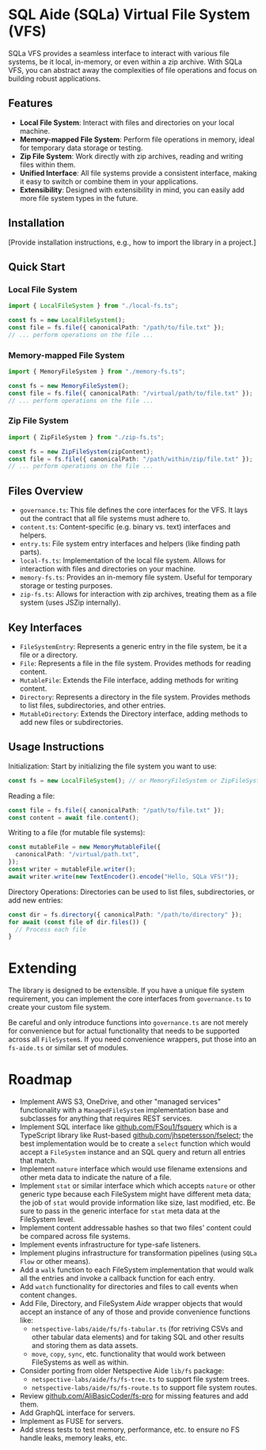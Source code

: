 # SQL Aide (SQLa) Virtual File System (VFS)

SQLa VFS provides a seamless interface to interact with various file systems, be
it local, in-memory, or even within a zip archive. With SQLa VFS, you can
abstract away the complexities of file operations and focus on building robust
applications.

## Features

- **Local File System**: Interact with files and directories on your local
  machine.
- **Memory-mapped File System**: Perform file operations in memory, ideal for
  temporary data storage or testing.
- **Zip File System**: Work directly with zip archives, reading and writing
  files within them.
- **Unified Interface**: All file systems provide a consistent interface, making
  it easy to switch or combine them in your applications.
- **Extensibility**: Designed with extensibility in mind, you can easily add
  more file system types in the future.

## Installation

[Provide installation instructions, e.g., how to import the library in a
project.]

## Quick Start

### Local File System

```typescript
import { LocalFileSystem } from "./local-fs.ts";

const fs = new LocalFileSystem();
const file = fs.file({ canonicalPath: "/path/to/file.txt" });
// ... perform operations on the file ...
```

### Memory-mapped File System

```typescript
import { MemoryFileSystem } from "./memory-fs.ts";

const fs = new MemoryFileSystem();
const file = fs.file({ canonicalPath: "/virtual/path/to/file.txt" });
// ... perform operations on the file ...
```

### Zip File System

```ts
import { ZipFileSystem } from "./zip-fs.ts";

const fs = new ZipFileSystem(zipContent);
const file = fs.file({ canonicalPath: "/path/within/zip/file.txt" });
// ... perform operations on the file ...
```

## Files Overview

- `governance.ts`: This file defines the core interfaces for the VFS. It lays
  out the contract that all file systems must adhere to.
- `content.ts`: Content-specific (e.g. binary vs. text) interfaces and helpers.
- `entry.ts`: File system entry interfaces and helpers (like finding path
  parts).
- `local-fs.ts`: Implementation of the local file system. Allows for interaction
  with files and directories on your machine.
- `memory-fs.ts`: Provides an in-memory file system. Useful for temporary
  storage or testing purposes.
- `zip-fs.ts`: Allows for interaction with zip archives, treating them as a file
  system (uses JSZip internally).

## Key Interfaces

- `FileSystemEntry`: Represents a generic entry in the file system, be it a file
  or a directory.
- `File`: Represents a file in the file system. Provides methods for reading
  content.
- `MutableFile`: Extends the File interface, adding methods for writing content.
- `Directory`: Represents a directory in the file system. Provides methods to
  list files, subdirectories, and other entries.
- `MutableDirectory`: Extends the Directory interface, adding methods to add new
  files or subdirectories.

## Usage Instructions

Initialization: Start by initializing the file system you want to use:

```typescript
const fs = new LocalFileSystem(); // or MemoryFileSystem or ZipFileSystem
```

Reading a file:

```typescript
const file = fs.file({ canonicalPath: "/path/to/file.txt" });
const content = await file.content();
```

Writing to a file (for mutable file systems):

```typescript
const mutableFile = new MemoryMutableFile({
  canonicalPath: "/virtual/path.txt",
});
const writer = mutableFile.writer();
await writer.write(new TextEncoder().encode("Hello, SQLa VFS!"));
```

Directory Operations: Directories can be used to list files, subdirectories, or
add new entries:

```typescript
const dir = fs.directory({ canonicalPath: "/path/to/directory" });
for await (const file of dir.files()) {
  // Process each file
}
```

# Extending

The library is designed to be extensible. If you have a unique file system
requirement, you can implement the core interfaces from `governance.ts` to
create your custom file system.

Be careful and only introduce functions into `governance.ts` are not merely for
convenience but for actual functionality that needs to be supported across all
`FileSystem`s. If you need convenience wrappers, put those into an `fs-aide.ts`
or similar set of modules.

# Roadmap

- Implement AWS S3, OneDrive, and other "managed services" functionality with a
  `ManagedFileSystem` implementation base and subclasses for anything that
  requires REST services.
- Implement SQL interface like
  [github.com/FSou1/fsquery](https://github.com/FSou1/fsquery) which is a
  TypeScript library like Rust-based
  [github.com/jhspetersson/fselect](https://github.com/jhspetersson/fselect);
  the best implementation would be to create a `select` function which would
  accept a `FileSystem` instance and an SQL query and return all entries that
  match.
- Implement `nature` interface which would use filename extensions and other
  meta data to indicate the nature of a file.
- Implement `stat` or similar interface which which accepts `nature` or other
  generic type because each FileSystem might have different meta data; the job
  of `stat` would provide information like size, last modified, etc. Be sure to
  pass in the generic interface for `stat` meta data at the FileSystem level.
- Implement content addressable hashes so that two files' content could be
  compared across file systems.
- Implement events infrastructure for type-safe listeners.
- Implement plugins infrastructure for transformation pipelines (using
  `SQLa Flow` or other means).
- Add a `walk` function to each FileSystem implementation that would walk all
  the entries and invoke a callback function for each entry.
- Add `watch` functionality for directories and files to call events when
  content changes.
- Add File, Directory, and FileSystem _Aide_ wrapper objects that would accept
  an instance of any of those and provide convenience functions like:
  - `netspective-labs/aide/fs/fs-tabular.ts` (for retriving CSVs and other
    tabular data elements) and for taking SQL and other results and storing them
    as data assets.
  - `move`, `copy`, `sync`, etc. functionality that would work between
    FileSystems as well as within.
- Consider porting from older Netspective Aide `lib/fs` package:
  - `netspective-labs/aide/fs/fs-tree.ts` to support file system trees.
  - `netspective-labs/aide/fs/fs-route.ts` to support file system routes.
- Review
  [github.com/AliBasicCoder/fs-pro](https://github.com/AliBasicCoder/fs-pro) for
  missing features and add them.
- Add GraphQL interface for servers.
- Implement as FUSE for servers.
- Add stress tests to test memory, performance, etc. to ensure no FS handle
  leaks, memory leaks, etc.
